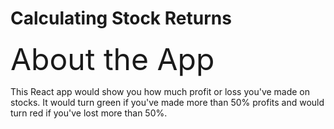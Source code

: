 # Calculating Stock Returns

<font size = "10">About the App</font>

This React app would show you how much profit or loss you've made on stocks. It would turn green if you've made more than 50% profits and would turn red if you've lost more than 50%. 
